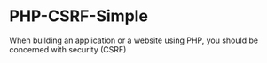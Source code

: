PHP-CSRF-Simple
================

When building an application or a website using PHP, you should be concerned with security (CSRF)

